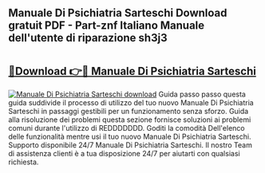## Manuale Di Psichiatria Sarteschi Download gratuit PDF - Part-znf Italiano Manuale dell'utente di riparazione sh3j3

# <h2><a href="http://dfdktsf.blite.top/?on=Manuale+Di+Psichiatria+Sarteschi">🔗Download 👉🔴 Manuale Di Psichiatria Sarteschi</a></h2>

[![Manuale Di Psichiatria Sarteschi download](https://i.imgur.com/lujVjoI.png)](http://dfdktsf.blite.top/?on=Manuale+Di+Psichiatria+Sarteschi)
Guida passo passo questa guida suddivide il processo di utilizzo del tuo nuovo Manuale Di Psichiatria Sarteschi in passaggi gestibili per un funzionamento senza sforzo. Guida alla risoluzione dei problemi questa sezione fornisce soluzioni ai problemi comuni durante l'utilizzo di REDDDDDDD. Goditi la comodità Dell'elenco delle funzionalità mentre usi il tuo nuovo Manuale Di Psichiatria Sarteschi. Supporto disponibile 24/7 Manuale Di Psichiatria Sarteschi. Il nostro Team di assistenza clienti è a tua disposizione 24/7 per aiutarti con qualsiasi richiesta.
